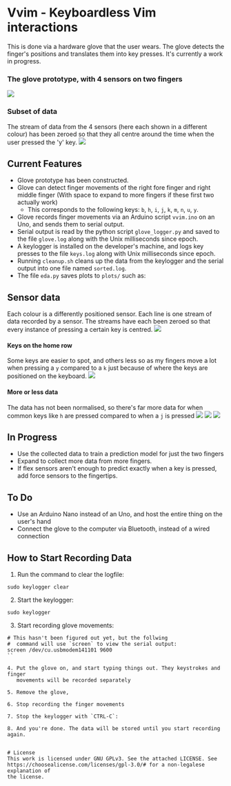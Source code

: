 # Vvim - Keyboardless Vim interactions

This is done via a hardware glove that the user wears. The glove detects the
finger's positions and translates them into key presses. It's currently a work
in progress.

### The glove prototype, with 4 sensors on two fingers
![](images/glove.jpg)

### Subset of data
The stream of data from the 4 sensors (here each shown in a different colour)
has been zeroed so that they all centre around the time when the user pressed
the 'y' key.
![](images/y_500ms.png)


## Current Features
- Glove prototype has been constructed.
- Glove can detect finger movements of the right fore finger and right middle
  finger (With space to expand to more fingers if these first two actually
  work)
    - This corresponds to the following keys: `b`, `h`, `i`, `j`, `k`, `m`,
      `n`, `u`, `y`.
- Glove records finger movements via an Arduino script `vvim.ino` on an Uno,
  and sends them to serial output.
- Serial output is read by the python script `glove_logger.py` and saved to the
  file `glove.log` along with the Unix milliseconds since epoch.
- A keylogger is installed on the developer's machine, and logs key presses to
  the file `keys.log` along with Unix milliseconds since epoch.
- Running `cleanup.sh` cleans up the data from the keylogger and the serial
  output into one file named `sorted.log`.
- The file `eda.py` saves plots to `plots/` such as:

## Sensor data 
Each colour is a differently positioned sensor. Each line is one stream of data
recorded by a sensor. The streams have each been zeroed so that every instance
of pressing a certain key is centred.
![](plots/u_500ms.png)
#### Keys on the home row
Some keys are easier to spot, and others less so as my fingers move a lot when
pressing a `y` compared to a `k` just because of where the keys are positioned
on the keyboard.
![](plots/k_500ms.png)

#### More or less data
The data has not been normalised, so there's far more data for when common keys
like `h` are pressed compared to when a `j` is pressed
![](plots/j_500ms.png)
![](plots/m_500ms.png)
![](plots/h_500ms.png)


## In Progress
- Use the collected data to train a prediction model for just the two fingers
- Expand to collect more data from more fingers.
- If flex sensors aren't enough to predict exactly when a key is pressed, add
  force sensors to the fingertips.

## To Do
- Use an Arduino Nano instead of an Uno, and host the entire thing on the
  user's hand
- Connect the glove to the computer via Bluetooth, instead of a wired
  connection


## How to Start Recording Data
1. Run the command to clear the logfile:
``` 
sudo keylogger clear
```

2. Start the keylogger:
``` 
sudo keylogger
```


3. Start recording glove movements:
``` 
# This hasn't been figured out yet, but the follwing
#  command will use `screen` to view the serial output:
screen /dev/cu.usbmodem141101 9600
``

4. Put the glove on, and start typing things out. They keystrokes and finger
   movements will be recorded separately

5. Remove the glove, 

6. Stop recording the finger movements

7. Stop the keylogger with `CTRL-C`:

8. And you're done. The data will be stored until you start recording again.


# License
This work is licensed under GNU GPLv3. See the attached LICENSE. See
https://choosealicense.com/licenses/gpl-3.0/# for a non-legalese explanation of
the license.

